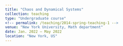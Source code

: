 ```yaml
---
title: "Chaos and Dynamical Systems"
collection: teaching
type: "Undergraduate course"
<!-- permalink: /teaching/2014-spring-teaching-1 -->
venue: "New York University, Math department"
date: Jan. 2022 – May 2022
location: "New York, US"
---
```


<!-- This is a description of a teaching experience. You can use markdown like any other post.

Heading 1
======

Heading 2
======

Heading 3
====== -->
